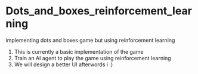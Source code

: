 # Dots_and_boxes_reinforcement_learning
implementing dots and boxes game but using reinforcement learning 

1. This is currently a basic implementation of the game 
2. Train an AI agent to play the game using reinforcement learning 
3. We will design a better UI afterwords i :)

